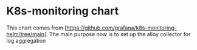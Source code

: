 # K8s-monitoring chart

This chart comes from [https://github.com/grafana/k8s-monitoring-helm/tree/main]. The main purpose now is to set up the alloy collector for log aggregation
